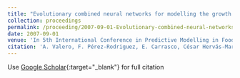 ```yaml
---
title: "Evolutionary combined neural networks for modelling the growth boundaries for a five strain Staphylococcus cocktail against temperature and pH and water activity"
collection: proceedings
permalink: /proceeding/2007-09-01-Evolutionary-combined-neural-networks-for-modelling-the-growth-boundaries-for-a-five-strain-Staphylococcus-cocktail-against-temperature-and-pH-and-water-activity
date: 2007-09-01
venue: 'In 5th International Conference in Predictive Modelling in Foods (PMF07)'
citation: 'A. Valero, F. Pérez-Rodriguez, E. Carrasco, César Hervás-Martínez, **Pedro Antonio Gutiérrez, **Juan Carlos Fernández, R.M. Garcia, G. Zurera, &quot;Evolutionary combined neural networks for modelling the growth boundaries for a five strain Staphylococcus cocktail against temperature and pH and water activity.&quot; In 5th International Conference in Predictive Modelling in Foods (PMF07), 2007, Athens, Greece, pp.291--294.'
---
```

Use [Google Scholar](https://scholar.google.com/scholar?q=Evolutionary+combined+neural+networks+for+modelling+the+growth+boundaries+for+a+five+strain+Staphylococcus+cocktail+against+temperature+and+pH+and+water+activity){:target="_blank"} for full citation